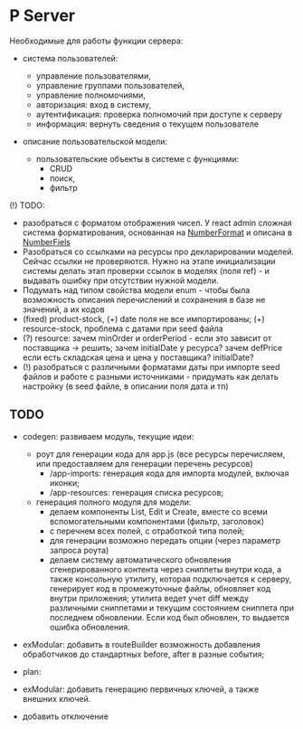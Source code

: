 # P Server

Необходимые для работы функции сервера:

* система пользователей: 
  * управление пользователями,
  * управление группами пользователей,
  * управление полномочиями, 
  * авторизация: вход в систему, 
  * аутентификация: проверка полномочий при доступе к серверу
  * информация: вернуть сведения о текущем пользователе 

* описание пользовательской модели:
  * пользовательские объекты в системе с функциями:
    * CRUD
    * поиск, 
    * фильтр

(!) TODO:

* разобраться с форматом отображения чисел. У react admin сложная система форматирования, основанная на
[NumberFormat](https://developer.mozilla.org/en-US/docs/Web/JavaScript/Reference/Global_Objects/Intl/NumberFormat/NumberFormat)
и описана в [NumberFiels](https://marmelab.com/react-admin/NumberField.html)
* Разобраться со ссылками на ресурсы про декларировании моделей. Сейчас ссылки не проверяются. Нужно на этапе 
инициализации системы делать этап проверки ссылок в моделях (поля ref) - и выдавать ошибку при отсутствии нужной модели.
* Подумать над типом свойства модели enum - чтобы была возможность описания перечислений и сохранения в базе не 
значений, а их кодов
* (fixed) product-stock, (+) date поля не все импортированы; (+) resource-stock, проблема с датами при seed файла
* (?) resource: зачем minOrder и orderPeriod - если это зависит от поставщика -> решить; зачем initialDate у ресурса?
 зачем defPrice если есть складская цена и цена у поставщика? initialDate? 
* (!) разобраться с различными форматами даты при импорте seed файлов и работе с разными источниками - придумать как 
делать настройку (в seed файле, в описании поля дата и тп) 

## TODO

* codegen: развиваем модуль, текущие идеи:
  * роут для генерации кода для app.js (все ресурсы перечисляем, или предоставляем для генерации перечень ресурсов)
    * /app-imports: генерация кода для импорта модулей, включая иконки;
    * /app-resources: генерация списка ресурсов;
  * генерация полного модуля для модели: 
    * делаем компоненты List, Edit и Create, вместе со всеми вспомогательными компонентами (фильтр, заголовок)
    * с перечнем всех полей, с отработкой типа полей;
    * для генерации возможно передать опции (через параметр запроса роута)
    * делаем систему автоматического обновления сгенерированного контента через сниппеты внутри кода, а также консольную утилиту, 
которая подключается к серверу, генерирует код в промежуточные файлы, обновляет код внутри приложения; утилита ведет
учет diff между различными сниппетами и текущим состоянием сниппета при последнем обновлении. Если код был обновлен, 
то выдается ошибка обновления. 
     
* exModular: добавить в routeBuilder возможность добавления обработчиков до стандартных before, after в разные события;

* plan:

* exModular: добавить генерацию первичных ключей, а также внешних ключей. 
* добавить отключение 
